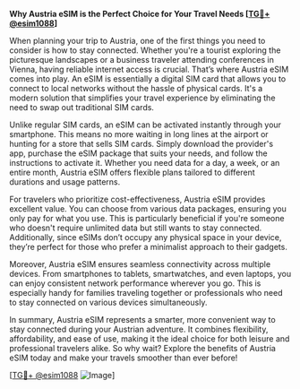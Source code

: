 **Why Austria eSIM is the Perfect Choice for Your Travel Needs [[TG💪+ @esim1088](https://t.me/s/esim1088)]**

When planning your trip to Austria, one of the first things you need to consider is how to stay connected. Whether you're a tourist exploring the picturesque landscapes or a business traveler attending conferences in Vienna, having reliable internet access is crucial. That’s where Austria eSIM comes into play. An eSIM is essentially a digital SIM card that allows you to connect to local networks without the hassle of physical cards. It's a modern solution that simplifies your travel experience by eliminating the need to swap out traditional SIM cards.

Unlike regular SIM cards, an eSIM can be activated instantly through your smartphone. This means no more waiting in long lines at the airport or hunting for a store that sells SIM cards. Simply download the provider's app, purchase the eSIM package that suits your needs, and follow the instructions to activate it. Whether you need data for a day, a week, or an entire month, Austria eSIM offers flexible plans tailored to different durations and usage patterns. 

For travelers who prioritize cost-effectiveness, Austria eSIM provides excellent value. You can choose from various data packages, ensuring you only pay for what you use. This is particularly beneficial if you're someone who doesn't require unlimited data but still wants to stay connected. Additionally, since eSIMs don’t occupy any physical space in your device, they’re perfect for those who prefer a minimalist approach to their gadgets.

Moreover, Austria eSIM ensures seamless connectivity across multiple devices. From smartphones to tablets, smartwatches, and even laptops, you can enjoy consistent network performance wherever you go. This is especially handy for families traveling together or professionals who need to stay connected on various devices simultaneously. 

In summary, Austria eSIM represents a smarter, more convenient way to stay connected during your Austrian adventure. It combines flexibility, affordability, and ease of use, making it the ideal choice for both leisure and professional travelers alike. So why wait? Explore the benefits of Austria eSIM today and make your travels smoother than ever before! 

[[TG💪+ @esim1088](https://t.me/s/esim1088) ![Image](https://i.postimg.cc/Y0z9fWf4/image.png)]